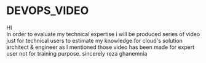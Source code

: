 
# DEVOPS_VIDEO
HI  
In order to evaluate my technical expertise i will be produced series of video just for technical users to estimate my knowledge
for cloud's solution architect & engineer as I mentioned those video has been made for expert user not for training purpose.
sincerely reza ghanemnia
